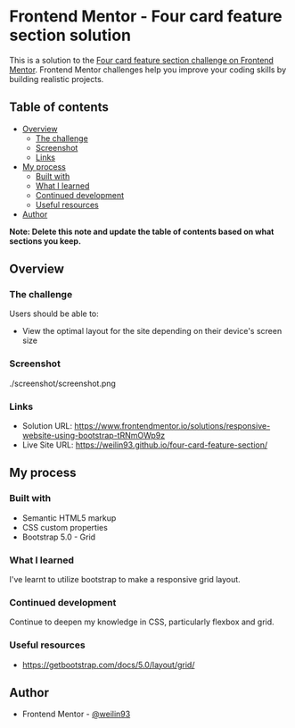 # Frontend Mentor - Four card feature section solution

This is a solution to the [Four card feature section challenge on Frontend Mentor](https://www.frontendmentor.io/challenges/four-card-feature-section-weK1eFYK). Frontend Mentor challenges help you improve your coding skills by building realistic projects. 

## Table of contents

- [Overview](#overview)
  - [The challenge](#the-challenge)
  - [Screenshot](#screenshot)
  - [Links](#links)
- [My process](#my-process)
  - [Built with](#built-with)
  - [What I learned](#what-i-learned)
  - [Continued development](#continued-development)
  - [Useful resources](#useful-resources)
- [Author](#author)

**Note: Delete this note and update the table of contents based on what sections you keep.**

## Overview

### The challenge

Users should be able to:

- View the optimal layout for the site depending on their device's screen size

### Screenshot
 
./screenshot/screenshot.png

### Links

- Solution URL: https://www.frontendmentor.io/solutions/responsive-website-using-bootstrap-tRNmOWp9z
- Live Site URL: https://weilin93.github.io/four-card-feature-section/


## My process

### Built with

- Semantic HTML5 markup
- CSS custom properties
- Bootstrap 5.0 - Grid


### What I learned

I've learnt to utilize bootstrap to make a responsive grid layout.

### Continued development

Continue to deepen my knowledge in CSS, particularly flexbox and grid.

### Useful resources

- https://getbootstrap.com/docs/5.0/layout/grid/


## Author

- Frontend Mentor - [@weilin93](hhttps://www.frontendmentor.io/profile/weilin93)




